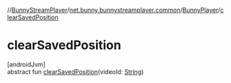 //[BunnyStreamPlayer](../../../index.md)/[net.bunny.bunnystreamplayer.common](../index.md)/[BunnyPlayer](index.md)/[clearSavedPosition](clear-saved-position.md)

# clearSavedPosition

[androidJvm]\
abstract fun [clearSavedPosition](clear-saved-position.md)(videoId: [String](https://kotlinlang.org/api/core/kotlin-stdlib/kotlin/-string/index.html))
